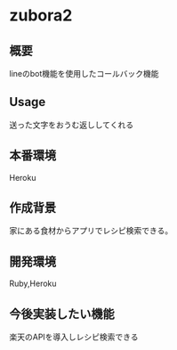 # zubora2

## 概要  
lineのbot機能を使用したコールバック機能

## Usage
送った文字をおうむ返ししてくれる

## 本番環境
Heroku

## 作成背景
家にある食材からアプリでレシピ検索できる。

## 開発環境
Ruby,Heroku


## 今後実装したい機能
楽天のAPIを導入しレシピ検索できる
